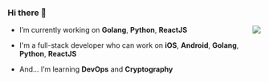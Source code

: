 ### Hi there 👋
<a href="#">
<img align="right" src="https://github-readme-stats.vercel.app/api?username=imbaggaarm&count_private=true&show_icons=true&hide_border=true&icon_color=586069&title_color=a0a9af">
</a>

- I’m currently working on **Golang**, **Python**, **ReactJS**

- I'm a full-stack developer who can work on **iOS**, **Android**, **Golang**, **Python**, **ReactJS** 

- And... I’m learning **DevOps** and **Cryptography**
